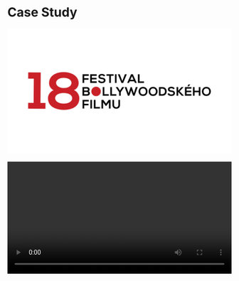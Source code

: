 # Case Study

![Bollywood Spot logo on a white background.](img/bollywood-spot-logo-white-bg-1280w.png)

<video controls src="video/bollywood-spot.mp4" width="100%">

[Bollywood Spot video trailer.](https://jgagne.github.io/english-for-designers/02-intentional-aboutness/case-study)

</video>
